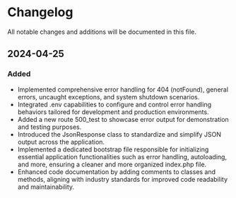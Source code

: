 # Changelog

All notable changes and additions will be documented in this file.

## 2024-04-25

### Added
- Implemented comprehensive error handling for 404 (notFound), general errors, uncaught exceptions, and system shutdown scenarios.
- Integrated .env capabilities to configure and control error handling behaviors tailored for development and production environments.
- Added a new route 500_test to showcase error output for demonstration and testing purposes.
- Introduced the JsonResponse class to standardize and simplify JSON output across the application.
- Implemented a dedicated bootstrap file responsible for initializing essential application functionalities such as error handling, autoloading, and more, ensuring a cleaner and more organized index.php file.
- Enhanced code documentation by adding comments to classes and methods, aligning with industry standards for improved code readability and maintainability.